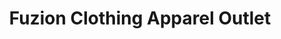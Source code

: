 ---
title: "Fuzion Clothing Apparel Outlet"
url: /roosevelt/fuzion-clothing-apparel-outlet/
shop: Kleidung
---